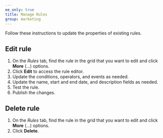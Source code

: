 ```yaml
---
ee_only: true
title: Manage Rules
group: marketing
---
```


Follow these instructions to update the properties of existing rules.

## Edit rule

1.	On the _Rules_ tab, find the rule in the grid that you want to edit and click **More** (...) options.
1.	Click **Edit** to access the rule editor.
1. Update the conditions, operators, and events as needed.
1. Update the name, start and end date, and description fields as needed.
1. Test the rule.
1. Publish the changes.

## Delete rule

1.	On the _Rules_ tab, find the rule in the grid that you want to edit and click **More** (...) options.
1.	Click **Delete**.
